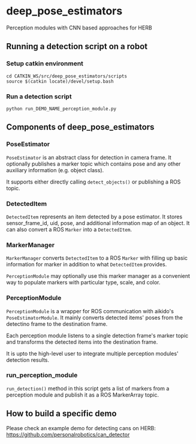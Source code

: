 # deep_pose_estimators
Perception modules with CNN based approaches for HERB


## Running a detection script on a robot

### Setup catkin environment
```
cd CATKIN_WS/src/deep_pose_estimators/scripts
source $(catkin locate)/devel/setup.bash
```

### Run a detection script
```
python run_DEMO_NAME_perception_module.py
```

## Components of deep_pose_estimators

### PoseEstimator
`PoseEstimator` is an abstract class for detection in camera frame. It optionally publishes a marker topic which contains pose and any other auxiliary information (e.g. object class).

It supports either directly calling `detect_objects()` or publishing a ROS topic.

### DetectedItem
`DetectedItem` represents an item detected by a pose estimator. It stores sensor_frame_id, uid, pose, and additional information map of an object. It can also convert a ROS `Marker` into a `DetectedItem`.

### MarkerManager
`MarkerManager` converts `DetectedItem` to a ROS `Marker` with filling up basic information for marker in addition to what `DetectedItem` provides.

`PerceptionModule` may optionally use this marker manager as a convenient way to populate markers with particular type, scale, and color.

### PerceptionModule
`PerceptionModule` is a wrapper for ROS communication with aikido's `PoseEstimatorModule`. It mainly converts detected items' poses from the detectino frame to the destination frame.

Each perception module listens to a single detection frame's marker topic and transforms the detected items into the destination frame.

It is upto the high-level user to integrate multiple perception modules' detection results.    

### run_perception_module
`run_detection()` method in this script gets a list of markers from a perception module and publish it as a ROS MarkerArray topic.


## How to build a specific demo
Please check an example demo for detecting cans on HERB: https://github.com/personalrobotics/can_detector
